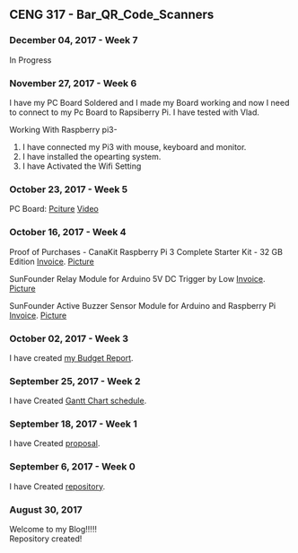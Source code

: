
CENG 317 - Bar_QR_Code_Scanners
-------------

### December 04, 2017 - Week 7
In Progress
### November 27, 2017 - Week 6
I have my PC Board Soldered and I made my Board working and now I need to connect to my Pc Board to Rapsiberry Pi.
I have tested with Vlad.


Working With Raspberry pi3- 
1. I have connected my Pi3 with mouse, keyboard and monitor.
2. I have installed the opearting system.
3. I have Activated the Wifi Setting
### October 23, 2017 - Week 5
PC Board:
[Pciture](https://github.com/VinoU/Bar-QR-code-scanners/blob/master/Pictures/IMG_3089.JPG)
[Video](https://github.com/VinoU/Bar-QR-code-scanners/blob/master/Pictures/PC%20Board%20video.MOV)
### October 16, 2017 - Week 4
Proof of Purchases -
CanaKit Raspberry Pi 3 Complete Starter Kit - 32 GB Edition
[Invoice](https://github.com/VinoU/Bar-QR-code-scanners/blob/master/Invoices/CanaKit%20Raspberry%20Pi3.pdf).
[Picture](https://github.com/VinoU/Bar-QR-code-scanners/blob/master/Pictures/IMG_3112.JPG)

SunFounder Relay Module for Arduino 5V DC Trigger by Low
[Invoice](https://github.com/VinoU/Bar-QR-code-scanners/blob/master/Invoices/Relay%20Moudle.pdf).
[Picture](https://github.com/VinoU/Bar-QR-code-scanners/blob/master/Pictures/IMG_3105.JPG)

SunFounder Active Buzzer Sensor Module for Arduino and Raspberry Pi
[Invoice](https://github.com/VinoU/Bar-QR-code-scanners/blob/master/Invoices/Buzzer.pdf).
[Picture](https://github.com/VinoU/Bar-QR-code-scanners/blob/master/Pictures/IMG_3096.JPG)

### October 02, 2017 - Week 3
I have created [my Budget Report](https://github.com/VinoU/Bar-QR-code-scanners/blob/master/Parts%20Budget%20Vino%20Uthayakumar%20-%20new.xlsx).

### September 25, 2017 - Week 2

I have Created [Gantt Chart schedule](https://github.com/VinoU/Bar-QR-code-scanners/blob/master/Vino%20Uthayakumar_Project%20Schedule.mpp).  


### September 18, 2017 - Week 1

 I have Created [proposal](https://github.com/VinoU/Bar-QR-code-scanners/blob/master/vino_%20proposal.xlsx).

### September 6, 2017 - Week 0

I have Created [repository](https://github.com/VinoU/Bar-QR-code-scanners).

### August 30, 2017 

Welcome to my Blog!!!!!  
                                                 Repository created!
